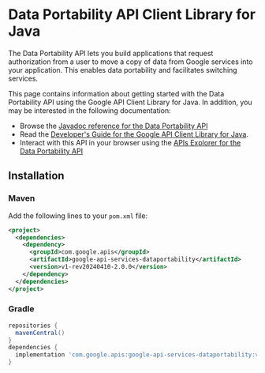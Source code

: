 # Data Portability API Client Library for Java

The Data Portability API lets you build applications that request authorization from a user to move a copy of data from Google services into your application. This enables data portability and facilitates switching services.

This page contains information about getting started with the Data Portability API
using the Google API Client Library for Java. In addition, you may be interested
in the following documentation:

* Browse the [Javadoc reference for the Data Portability API][javadoc]
* Read the [Developer's Guide for the Google API Client Library for Java][google-api-client].
* Interact with this API in your browser using the [APIs Explorer for the Data Portability API][api-explorer]

## Installation

### Maven

Add the following lines to your `pom.xml` file:

```xml
<project>
  <dependencies>
    <dependency>
      <groupId>com.google.apis</groupId>
      <artifactId>google-api-services-dataportability</artifactId>
      <version>v1-rev20240410-2.0.0</version>
    </dependency>
  </dependencies>
</project>
```

### Gradle

```gradle
repositories {
  mavenCentral()
}
dependencies {
  implementation 'com.google.apis:google-api-services-dataportability:v1-rev20240410-2.0.0'
}
```

[javadoc]: https://googleapis.dev/java/google-api-services-dataportability/latest/index.html
[google-api-client]: https://github.com/googleapis/google-api-java-client/
[api-explorer]: https://developers.google.com/apis-explorer/#p/dataportability/v1/

